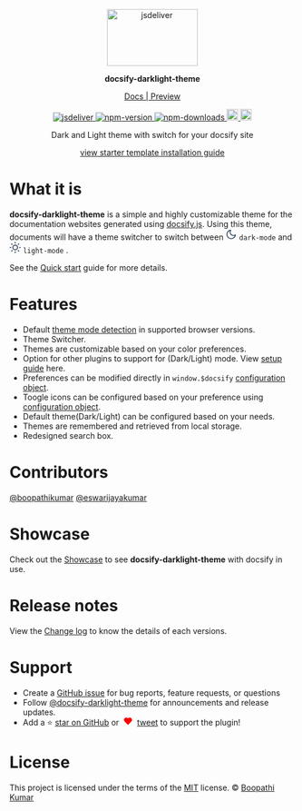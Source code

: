
<p align="center">
    <a href="https://docsify-darklight-theme.boopathikumar.me">
        <img src="https://cdn.jsdelivr.net/npm/docsify-darklight-theme@latest/icons/docsify-darklight-theme-logo.png" style="width: 160px;height: 100px;" alt="jsdeliver"> 
    </a>
</p>
<p align="center"> 
    <b>docsify-darklight-theme</b>
</p>    
<p align="center" >
    <a target="_blank" href="https://docsify-darklight-theme.boopathikumar.me/"> Docs | Preview</a>
</p>

<p align="center">
    <a href="https://www.jsdelivr.com/package/npm/docsify-darklight-theme">
        <img src="https://data.jsdelivr.com/v1/package/npm/docsify-darklight-theme/badge?style=rounded" alt="jsdeliver">
    </a>
    <a href="https://badge.fury.io/js/docsify-darklight-theme">
        <img src="https://badge.fury.io/js/docsify-darklight-theme.svg" alt="npm-version">
    </a>
    <a href="https://badge.fury.io/js/docsify-darklight-theme">
        <img src="https://img.shields.io/badge/dynamic/json?url=https://api.npmjs.org/downloads/point/2020-01-01:2050-01-01/docsify-darklight-theme&label=npm%20downloads&query=$.downloads&color=informational" alt="npm-downloads">
    </a>
    <a href="https://badge.fury.io/gh/boopathikumar018%2Fdocsify-darklight-theme">
        <img src="https://badge.fury.io/gh/boopathikumar018%2Fdocsify-darklight-theme.svg" alt="GitHub version" height="20">
    </a>
    <a href="https://opensource.org/licenses/MIT">
        <img src="https://img.shields.io/badge/License-MIT-yellow.svg" alt="licenses" height="20">
    </a>
</p>

<p align="center"> Dark and Light theme with switch for your docsify site</p>

<p align="center" >
    <a target="_blank" href="https://docsify-darklight-theme.boopathikumar.me/#/installation"> view starter template installation guide</a>
</p>

# What it is


**docsify-darklight-theme**  is a simple and highly customizable theme for the documentation websites generated using [docsify.js](https://docsify.js.org/). Using this theme, documents will have a theme switcher to switch between <svg xmlns="http://www.w3.org/2000/svg" width="20" height="20" viewBox="0 0 24 24" fill="#ffffff" stroke="#34495e" stroke-width="2" stroke-linecap="round" stroke-linejoin="round" class="feather feather-moon"><path d="M21 12.79A9 9 0 1 1 11.21 3 7 7 0 0 0 21 12.79z"></path></svg> `dark-mode` and <svg xmlns="http://www.w3.org/2000/svg" width="20" height="20" viewBox="0 0 24 24" fill="#ffffff" stroke="#34495e" stroke-width="2" stroke-linecap="round" stroke-linejoin="round" class="feather feather-sun"><circle cx="12" cy="12" r="5"></circle><line x1="12" y1="1" x2="12" y2="3"></line><line x1="12" y1="21" x2="12" y2="23"></line><line x1="4.22" y1="4.22" x2="5.64" y2="5.64"></line><line x1="18.36" y1="18.36" x2="19.78" y2="19.78"></line><line x1="1" y1="12" x2="3" y2="12"></line><line x1="21" y1="12" x2="23" y2="12"></line><line x1="4.22" y1="19.78" x2="5.64" y2="18.36"></line><line x1="18.36" y1="5.64" x2="19.78" y2="4.22"></line></svg> `light-mode` .

See the [Quick start](https://docsify-darklight-theme.boopathikumar.me/#/installation) guide for more details.

# Features

- Default [theme mode detection](configuration.md#default-browser-theme-detection) in supported browser versions.
- Theme Switcher.
- Themes are customizable based on your color preferences.
- Option for other plugins to support for (Dark/Light) mode. View [setup guide](https://docsify-darklight-theme.boopathikumar.me/#/themeSupport) here.
- Preferences can be modified directly in `window.$docsify` [configuration object](https://docsify-darklight-theme.boopathikumar.me/#/configuration).
- Toogle icons can be configured based on your preference using [configuration object](https://docsify-darklight-theme.boopathikumar.me/#/configuration).
- Default theme(Dark/Light) can be configured based on your needs.
- Themes are remembered and retrieved from local storage.
- Redesigned search box.

# Contributors

[@boopathikumar](https://github.com/boopathikumar018) [@eswarijayakumar](https://github.com/eswarijayakumar)

# Showcase

Check out the [Showcase](https://docsify-darklight-theme.boopathikumar.me/#/showcase) to see **docsify-darklight-theme** with docsify in use.

# Release notes

View the [Change log](https://docsify-darklight-theme.boopathikumar.me/#/changelog) to know the details of each versions.

# Support

- Create a [GitHub issue](https://github.com/boopathikumar018/docsify-darklight-theme/issues) for bug reports, feature requests, or questions
- Follow [@docsify-darklight-theme](https://twitter.com/docsifyDrkLtThm) for announcements and release updates.
- Add a ⭐️ [star on GitHub](https://github.com/boopathikumar018/docsify-darklight-theme) or <svg xmlns="http://www.w3.org/2000/svg" width="24" height="15" viewBox="0 0 24 24" fill="red" stroke="red" stroke-width="2" stroke-linecap="round" stroke-linejoin="round" class="feather feather-heart"><path d="M20.84 4.61a5.5 5.5 0 0 0-7.78 0L12 5.67l-1.06-1.06a5.5 5.5 0 0 0-7.78 7.78l1.06 1.06L12 21.23l7.78-7.78 1.06-1.06a5.5 5.5 0 0 0 0-7.78z"></path></svg> [tweet](https://twitter.com/intent/tweet?url=https%3A%2F%2Fgithub.com%boopathikumar018%2Fdocsify-darklight-theme&hashtags=css,docsify.js,darktheme,frontend,javascript) to support the plugin!


# License

This project is licensed under the terms of the [MIT](https://github.com/boopathikumar018/docsify-darklight-theme/blob/master/LICENSE) license.
 © [Boopathi Kumar](https://www.linkedin.com/in/boopathikumar)